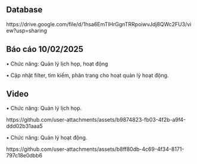 <h2 align="left">Database</h2>
<p align="left"> https://drive.google.com/file/d/1hsa6EmTlHrGgnTRRpoiwvJdj8QWc2FU3/view?usp=sharing</p>

<h2 align="left">Báo cáo 10/02/2025</h2>
<p align="left">• Chức năng: Quản lý lịch họp, hoạt động</p>
<p align="left">• Cập nhật filter, tìm kiếm, phân trang cho hoạt quản lý hoạt động.</p>

<h2 align="left">Video</h2>
<p align="left">• Chức năng: Quản lý lịch họp. </p>
<p align="left">https://github.com/user-attachments/assets/b9874823-fb03-4f2b-a9f4-ddd02b31aaa5</p>

<p align="left">• Chức năng: Quản lý hoạt động. </p>
<p align="left">https://github.com/user-attachments/assets/b8ff80db-4c69-4f34-8171-797c18e0dbb6</p>


